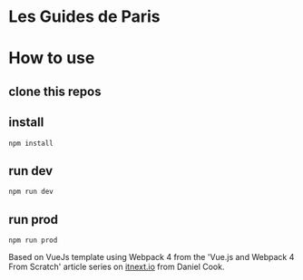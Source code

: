 # Les Guides de Paris

# How to use
## clone this repos
## install
```
npm install
```
## run dev
```
npm run dev
```
## run prod
```
npm run prod
```

Based on VueJs template using Webpack 4 from the 'Vue.js and Webpack 4 From Scratch' article series on [itnext.io](https://itnext.io) from Daniel Cook.
